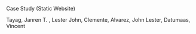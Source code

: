 Case Study (Static Website)

Tayag, Janren T. , 
Lester John, Clemente, 
Alvarez, John Lester, 
Datumaas, Vincent
